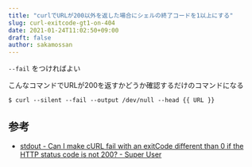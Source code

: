 ```yaml
---
title: "curlでURLが200以外を返した場合にシェルの終了コードを1以上にする"
slug: curl-exitcode-gt1-on-404
date: 2021-01-24T11:02:50+09:00
draft: false
author: sakamossan
---
```


`--fail` をつければよい

こんなコマンドでURLが200を返すかどうか確認するだけのコマンドになる

```
$ curl --silent --fail --output /dev/null --head {{ URL }}
```

## 参考

- [stdout - Can I make cURL fail with an exitCode different than 0 if the HTTP status code is not 200? - Super User](https://superuser.com/questions/590099/can-i-make-curl-fail-with-an-exitcode-different-than-0-if-the-http-status-code-i)
